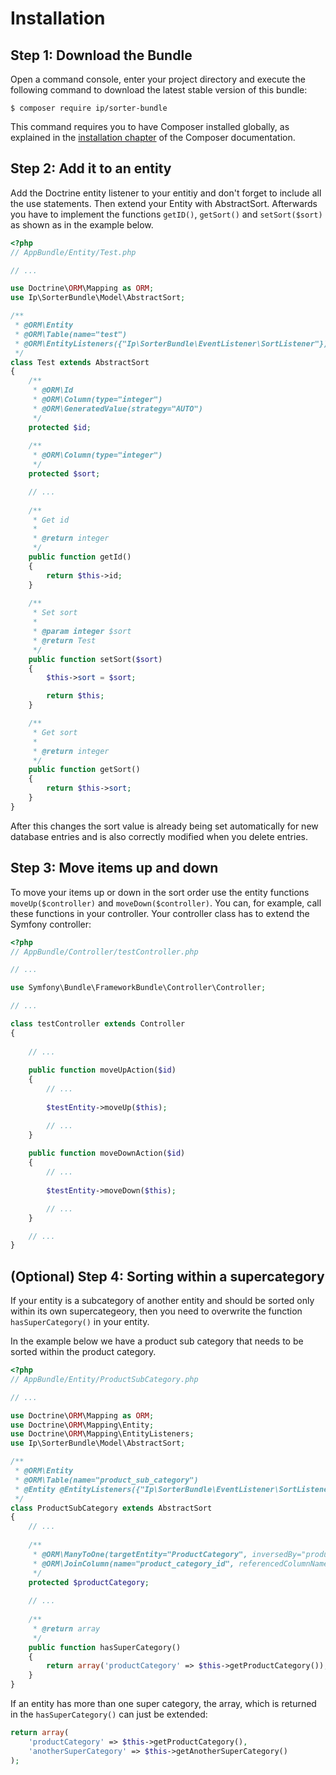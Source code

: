 Installation
============

Step 1: Download the Bundle
---------------------------

Open a command console, enter your project directory and execute the
following command to download the latest stable version of this bundle:

```console
$ composer require ip/sorter-bundle
```

This command requires you to have Composer installed globally, as explained
in the [installation chapter](https://getcomposer.org/doc/00-intro.md)
of the Composer documentation.

Step 2: Add it to an entity 
-------------------------

Add the Doctrine entity listener to your entitiy and don't forget to include all the use statements.
Then extend your Entity with AbstractSort. Afterwards you have to implement the functions ```getID()```, ```getSort()``` and ```setSort($sort)``` as shown as in the example below.

```php
<?php
// AppBundle/Entity/Test.php

// ...

use Doctrine\ORM\Mapping as ORM;
use Ip\SorterBundle\Model\AbstractSort;

/**
 * @ORM\Entity
 * @ORM\Table(name="test")
 * @ORM\EntityListeners({"Ip\SorterBundle\EventListener\SortListener"})
 */
class Test extends AbstractSort
{
    /**
     * @ORM\Id
     * @ORM\Column(type="integer")
     * @ORM\GeneratedValue(strategy="AUTO")
     */
    protected $id;
        
    /**
     * @ORM\Column(type="integer")
     */
    protected $sort;

    // ...
    
    /**
     * Get id
     *
     * @return integer 
     */
    public function getId()
    {
        return $this->id;
    }
    
    /**
     * Set sort
     *
     * @param integer $sort
     * @return Test
     */
    public function setSort($sort)
    {
        $this->sort = $sort;

        return $this;
    }

    /**
     * Get sort
     *
     * @return integer 
     */
    public function getSort()
    {
        return $this->sort;
    }
}
```

After this changes the sort value is already being set automatically for new database entries and is also correctly modified when you delete entries.

Step 3: Move items up and down 
-------------------------

To move your items up or down in the sort order use the entity functions ```moveUp($controller)``` and ```moveDown($controller)```. You can, for example, call these functions in your controller. Your controller class has to extend the Symfony controller:

```php
<?php
// AppBundle/Controller/testController.php

// ...

use Symfony\Bundle\FrameworkBundle\Controller\Controller;

// ...

class testController extends Controller
{
    
    // ...
    
    public function moveUpAction($id)
    {
        // ...
        
        $testEntity->moveUp($this);

        // ...
    }
    
    public function moveDownAction($id)
    {
        // ...
        
        $testEntity->moveDown($this);

        // ...
    }

    // ...
}
```

(Optional) Step 4: Sorting within a supercategory
-------------------------

If your entity is a subcategory of another entity and should be sorted only within its own supercategeory, then you need to overwrite the function ```hasSuperCategory()``` in your entity.

In the example below we have a product sub category that needs to be sorted within the product category.

```php
<?php
// AppBundle/Entity/ProductSubCategory.php

// ...

use Doctrine\ORM\Mapping as ORM;
use Doctrine\ORM\Mapping\Entity;
use Doctrine\ORM\Mapping\EntityListeners;
use Ip\SorterBundle\Model\AbstractSort;

/**
 * @ORM\Entity
 * @ORM\Table(name="product_sub_category")
 * @Entity @EntityListeners({"Ip\SorterBundle\EventListener\SortListener"})
 */
class ProductSubCategory extends AbstractSort
{
    // ...
    
    /**
     * @ORM\ManyToOne(targetEntity="ProductCategory", inversedBy="productSubCategories")
     * @ORM\JoinColumn(name="product_category_id", referencedColumnName="id")
     */
    protected $productCategory;
    
    // ...
    
    /**
     * @return array
     */
    public function hasSuperCategory()
    {
        return array('productCategory' => $this->getProductCategory());
    }
}
```

If an entity has more than one super category, the array, which is returned in the ```hasSuperCategory()``` can just be extended:

```php
return array(
    'productCategory' => $this->getProductCategory(),
    'anotherSuperCategory' => $this->getAnotherSuperCategory()
);
```
